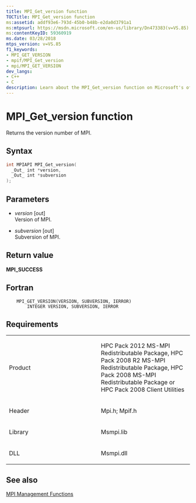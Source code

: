 ```yaml
---
title: MPI_Get_version function
TOCTitle: MPI_Get_version function
ms:assetid: addf93e6-793d-45b0-b48b-e2da0d3791a1
ms:mtpsurl: https://msdn.microsoft.com/en-us/library/Dn473383(v=VS.85)
ms:contentKeyID: 59360919
ms.date: 03/28/2018
mtps_version: v=VS.85
f1_keywords:
- MPI_GET_VERSION
- mpif/MPI_Get_version
- mpi/MPI_GET_VERSION
dev_langs:
- C++
- C
description: Learn about the MPI_Get_version function on Microsoft's official site. Discover its syntax, parameters, return value, and related MPI management functions.
---
```


# MPI\_Get\_version function

Returns the version number of MPI.

## Syntax

``` c++
int MPIAPI MPI_Get_version(
  _Out_ int *version,
  _Out_ int *subversion
);
```

## Parameters

  - *version* \[out\]  
    Version of MPI.

  - *subversion* \[out\]  
    Subversion of MPI.

## Return value

**MPI\_SUCCESS**

## Fortran

``` FORTRAN
    MPI_GET_VERSION(VERSION, SUBVERSION, IERROR)
        INTEGER VERSION, SUBVERSION, IERROR
```

## Requirements

<table>
<colgroup>
<col style="width: 50%" />
<col style="width: 50%" />
</colgroup>
<tbody>
<tr class="odd">
<td><p>Product</p></td>
<td><p>HPC Pack 2012 MS-MPI Redistributable Package, HPC Pack 2008 R2 MS-MPI Redistributable Package, HPC Pack 2008 MS-MPI Redistributable Package or HPC Pack 2008 Client Utilities</p></td>
</tr>
<tr class="even">
<td><p>Header</p></td>
<td>Mpi.h;
Mpif.h</td>
</tr>
<tr class="odd">
<td><p>Library</p></td>
<td>Msmpi.lib</td>
</tr>
<tr class="even">
<td><p>DLL</p></td>
<td>Msmpi.dll</td>
</tr>
</tbody>
</table>


## See also

[MPI Management Functions](mpi-management-functions.md)

